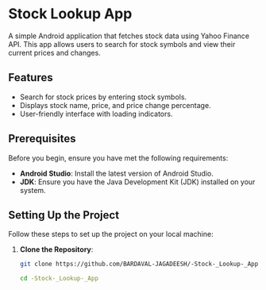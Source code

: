 # Stock Lookup App

A simple Android application that fetches stock data using Yahoo Finance API. This app allows users to search for stock symbols and view their current prices and changes.

## Features

- Search for stock prices by entering stock symbols.
- Displays stock name, price, and price change percentage.
- User-friendly interface with loading indicators.

## Prerequisites

Before you begin, ensure you have met the following requirements:

- **Android Studio**: Install the latest version of Android Studio.
- **JDK**: Ensure you have the Java Development Kit (JDK) installed on your system.

## Setting Up the Project

Follow these steps to set up the project on your local machine:

1. **Clone the Repository**:
   ```bash
   git clone https://github.com/BARDAVAL-JAGADEESH/-Stock-_Lookup-_App.git

   cd -Stock-_Lookup-_App
